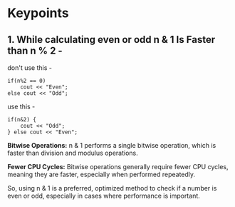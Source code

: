 
# Keypoints

## 1. While calculating even or odd n & 1 Is Faster than n % 2 - 

don't use this - 
```
if(n%2 == 0)
    cout << "Even";
else cout << "Odd";

```
use this - 
```
if(n&2) {
    cout << "Odd";
} else cout << "Even";
```

**Bitwise Operations:** n & 1 performs a single bitwise operation, which is faster than division and modulus operations.

**Fewer CPU Cycles:** Bitwise operations generally require fewer CPU cycles, meaning they are faster, especially when performed repeatedly.

So, using n & 1 is a preferred, optimized method to check if a number is even or odd, especially in cases where performance is important.